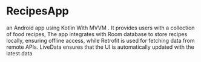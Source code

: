 # RecipesApp
an Android app using Kotlin With MVVM . It provides users with a collection of food recipes, The app integrates with Room database to store recipes locally, ensuring offline access, while Retrofit is used for fetching data from remote APIs. LiveData ensures that the UI is automatically updated with the latest data
